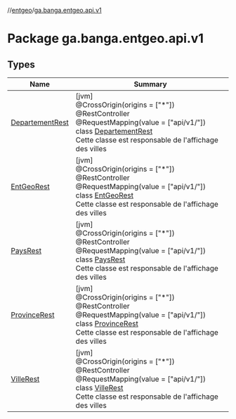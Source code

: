//[entgeo](../../index.md)/[ga.banga.entgeo.api.v1](index.md)

# Package ga.banga.entgeo.api.v1

## Types

| Name | Summary |
|---|---|
| [DepartementRest](-departement-rest/index.md) | [jvm]<br>@CrossOrigin(origins = ["*"])<br>@RestController<br>@RequestMapping(value = ["api/v1/"])<br>class [DepartementRest](-departement-rest/index.md)<br>Cette classe est responsable de l'affichage des villes |
| [EntGeoRest](-ent-geo-rest/index.md) | [jvm]<br>@CrossOrigin(origins = ["*"])<br>@RestController<br>@RequestMapping(value = ["api/v1/"])<br>class [EntGeoRest](-ent-geo-rest/index.md)<br>Cette classe est responsable de l'affichage des villes |
| [PaysRest](-pays-rest/index.md) | [jvm]<br>@CrossOrigin(origins = ["*"])<br>@RestController<br>@RequestMapping(value = ["api/v1/"])<br>class [PaysRest](-pays-rest/index.md)<br>Cette classe est responsable de l'affichage des villes |
| [ProvinceRest](-province-rest/index.md) | [jvm]<br>@CrossOrigin(origins = ["*"])<br>@RestController<br>@RequestMapping(value = ["api/v1/"])<br>class [ProvinceRest](-province-rest/index.md)<br>Cette classe est responsable de l'affichage des villes |
| [VilleRest](-ville-rest/index.md) | [jvm]<br>@CrossOrigin(origins = ["*"])<br>@RestController<br>@RequestMapping(value = ["api/v1/"])<br>class [VilleRest](-ville-rest/index.md)<br>Cette classe est responsable de l'affichage des villes |
